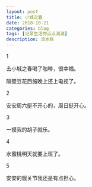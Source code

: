 ```yaml
---
layout: post
title: 小城之春
date: 2018-10-21
categories: blog
tags: [记录生活的点点滴滴]
description: 流水账
---
```


1 

去小城之春喝了咖啡，很幸福。

隔壁豆花西施晚上还上电视了。

2

安安周六挺不开心的，周日挺开心。

3

一摸我的胡子就乐。

4

水蜜桃明天就要上班了。

5

安安的髋关节我还是有点担心。


